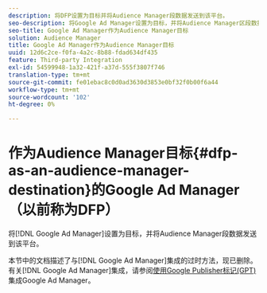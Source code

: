 ```yaml
---
description: 将DFP设置为目标并将Audience Manager段数据发送到该平台。
seo-description: 将Google Ad Manager设置为目标，并将Audience Manager区段数据发送到该平台。
seo-title: Google Ad Manager作为Audience Manager目标
solution: Audience Manager
title: Google Ad Manager作为Audience Manager目标
uuid: 12d6c2ce-f0fa-4a2c-8b88-fdad634df435
feature: Third-party Integration
exl-id: 54599948-1a32-421f-a37d-555f3807f746
translation-type: tm+mt
source-git-commit: fe01ebac8c0d0ad3630d3853e0bf32f0b00f6a44
workflow-type: tm+mt
source-wordcount: '102'
ht-degree: 0%

---
```


# 作为Audience Manager目标{#dfp-as-an-audience-manager-destination}的Google Ad Manager（以前称为DFP）

将[!DNL Google Ad Manager]设置为目标，并将Audience Manager段数据发送到该平台。

本节中的文档描述了与[!DNL Google Ad Manager]集成的过时方法，现已删除。 有关[!DNL Google Ad Manager]集成，请参阅[使用Google Publisher标记(GPT)](../integration/gpt-aam-destination/gpt-aam-requirements.md)集成Google Ad Manager。
